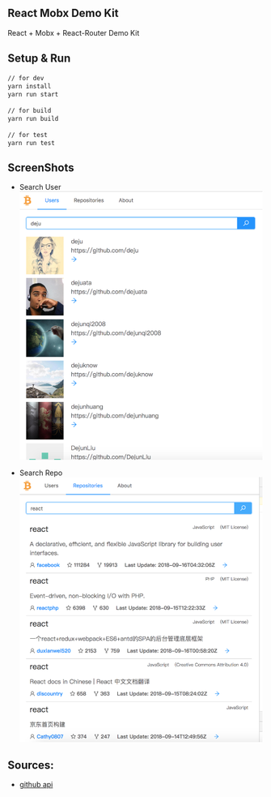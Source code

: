 ## React Mobx Demo Kit

React + Mobx + React-Router Demo Kit


## Setup & Run
    
    // for dev
    yarn install
    yarn run start

    // for build
    yarn run build

    // for test
    yarn run test


## ScreenShots
- Search User
![Search User](https://github.com/deju/react-mobx-demo-kit/blob/master/screenshots/search-user.png?raw=true)
    
- Search Repo
![Search Repo](https://github.com/deju/react-mobx-demo-kit/blob/master/screenshots/search-repo.png?raw=true) 

## Sources:
- [github api](https://api.github.com/)
